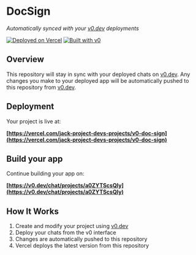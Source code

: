 # DocSign

*Automatically synced with your [v0.dev](https://v0.dev) deployments*

[![Deployed on Vercel](https://img.shields.io/badge/Deployed%20on-Vercel-black?style=for-the-badge&logo=vercel)](https://vercel.com/jack-project-devs-projects/v0-doc-sign)
[![Built with v0](https://img.shields.io/badge/Built%20with-v0.dev-black?style=for-the-badge)](https://v0.dev/chat/projects/a0ZYTScsQIy)

## Overview

This repository will stay in sync with your deployed chats on [v0.dev](https://v0.dev).
Any changes you make to your deployed app will be automatically pushed to this repository from [v0.dev](https://v0.dev).

## Deployment

Your project is live at:

**[https://vercel.com/jack-project-devs-projects/v0-doc-sign](https://vercel.com/jack-project-devs-projects/v0-doc-sign)**

## Build your app

Continue building your app on:

**[https://v0.dev/chat/projects/a0ZYTScsQIy](https://v0.dev/chat/projects/a0ZYTScsQIy)**

## How It Works

1. Create and modify your project using [v0.dev](https://v0.dev)
2. Deploy your chats from the v0 interface
3. Changes are automatically pushed to this repository
4. Vercel deploys the latest version from this repository